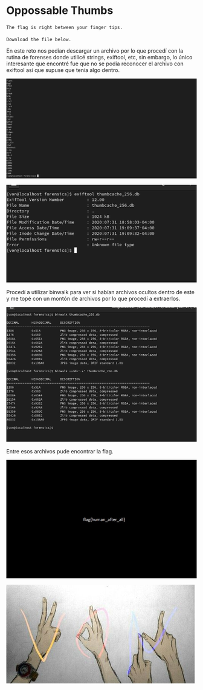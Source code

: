 # Oppossable Thumbs

```
The flag is right between your finger tips.

Download the file below.
```

En este reto nos pedían descargar un archivo por lo que procedí con la rutina de forenses donde
utilicé strings, exiftool, etc, sin embargo, lo único interesante que encontré fue
que no se podía reconocer el archivo con exiftool así que supuse que tenía algo dentro.

![CTF](img/1.jpg)

![CTF](img/2.jpg)

Procedí a utilizar binwalk para ver si habían archivos ocultos dentro de este y me topé con un montón de archivos
por lo que procedí a extraerlos.

![CTF](img/3.jpg)

Entre esos archivos pude encontrar la flag.

![CTF](img/4.jpg)

![VON](../../von.jpg)
